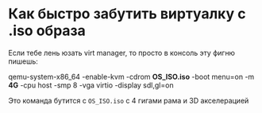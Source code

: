 # Как быстро забутить виртуалку с .iso образа
Если тебе лень юзать virt manager, то просто в консоль эту фигню пишешь:

qemu-system-x86_64 -enable-kvm -cdrom **OS_ISO.iso** -boot menu=on -m **4G** -cpu host -smp 8 -vga virtio -display sdl,gl=on

Это команда бутится с `OS_ISO.iso` с 4 гигами рама и 3D акселерацией